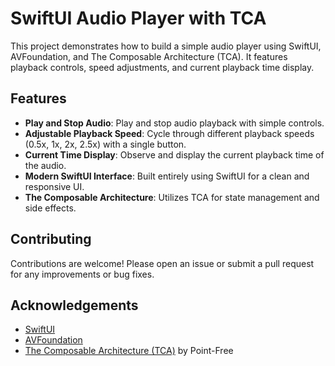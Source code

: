 # SwiftUI Audio Player with TCA

This project demonstrates how to build a simple audio player using SwiftUI, AVFoundation, and The Composable Architecture (TCA). It features playback controls, speed adjustments, and current playback time display.

## Features

- **Play and Stop Audio**: Play and stop audio playback with simple controls.
- **Adjustable Playback Speed**: Cycle through different playback speeds (0.5x, 1x, 2x, 2.5x) with a single button.
- **Current Time Display**: Observe and display the current playback time of the audio.
- **Modern SwiftUI Interface**: Built entirely using SwiftUI for a clean and responsive UI.
- **The Composable Architecture**: Utilizes TCA for state management and side effects.

## Contributing

Contributions are welcome! Please open an issue or submit a pull request for any improvements or bug fixes.

## Acknowledgements

- [SwiftUI](https://developer.apple.com/xcode/swiftui/)
- [AVFoundation](https://developer.apple.com/av-foundation/)
- [The Composable Architecture (TCA)](https://github.com/pointfreeco/swift-composable-architecture) by Point-Free
